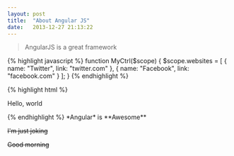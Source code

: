```yaml
---
layout: post
title:  "About Angular JS"
date:   2013-12-27 21:13:22
---
```

> AngularJS is a great framework

{% highlight javascript %}
function MyCtrl($scope) {
    $scope.websites = [
        {
            name: "Twitter",
            link: "twitter.com"
        },
        {
            name: "Facebook",
            link: "facebook.com"
        }
    ];
}
{% endhighlight %}

{% highlight html %}
<html>
<head>
    <title>Hello, world</title>
</head>
<body>
    <p>Hello, world</p>
</body>
</html>
{% endhighlight %}
*Angular* is **Awesome**

~~I'm just joking~~

~~Good morning~~
